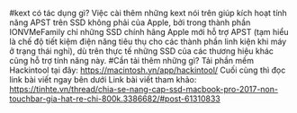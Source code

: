 #kext có tác dụng gì?
Việc cài thêm những kext nói trên giúp kích hoạt tính năng APST trên SSD không phải của Apple, bởi trong thành phần IONVMeFamily chỉ những SSD chính hãng Apple mới hỗ trợ APST (tạm hiểu là chế độ tiết kiệm điện năng tiêu thụ cho các thành phần linh kiện khi máy ở trạng thái nghỉ), dù trên thực tế những SSD của các thương hiệu khác cũng hỗ trợ tính năng này.
#Cần tải thêm những gì?
Tải phần mềm Hackintool tại đây: https://macintosh.vn/app/hackintool/
Cuối cùng thì đọc link bài viết ngay bên dưới
Link bài viết tham khảo: https://tinhte.vn/thread/chia-se-nang-cap-ssd-macbook-pro-2017-non-touchbar-gia-hat-re-chi-800k.3386682/#post-61310833
